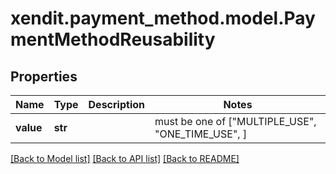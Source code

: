 # xendit.payment_method.model.PaymentMethodReusability


## Properties
Name | Type | Description | Notes
------------ | ------------- | ------------- | -------------
**value** | **str** |  |  must be one of ["MULTIPLE_USE", "ONE_TIME_USE", ]

[[Back to Model list]](../README.md#documentation-for-models) [[Back to API list]](../README.md#documentation-for-api-endpoints) [[Back to README]](../README.md)


